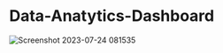 # Data-Anatytics-Dashboard


![Screenshot 2023-07-24 081535](https://github.com/kunal7216/Data-Anatytics-Dashboard/assets/112888767/867b2be4-0c97-42b7-be1b-a478255ff202)
